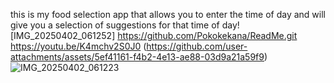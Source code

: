 this is my food selection app that allows you to enter the time of day and will give you a selection of suggestions for that time of day![IMG_20250402_061252]
https://github.com/Pokokekana/ReadMe.git
https://youtu.be/K4mchv2S0J0
(https://github.com/user-attachments/assets/5ef41161-f4b2-4e13-ae88-03d9a21a59f9)
![IMG_20250402_061223](https://github.com/user-attachments/assets/59155b15-8df5-42d7-9b98-53eadd3582c1)

